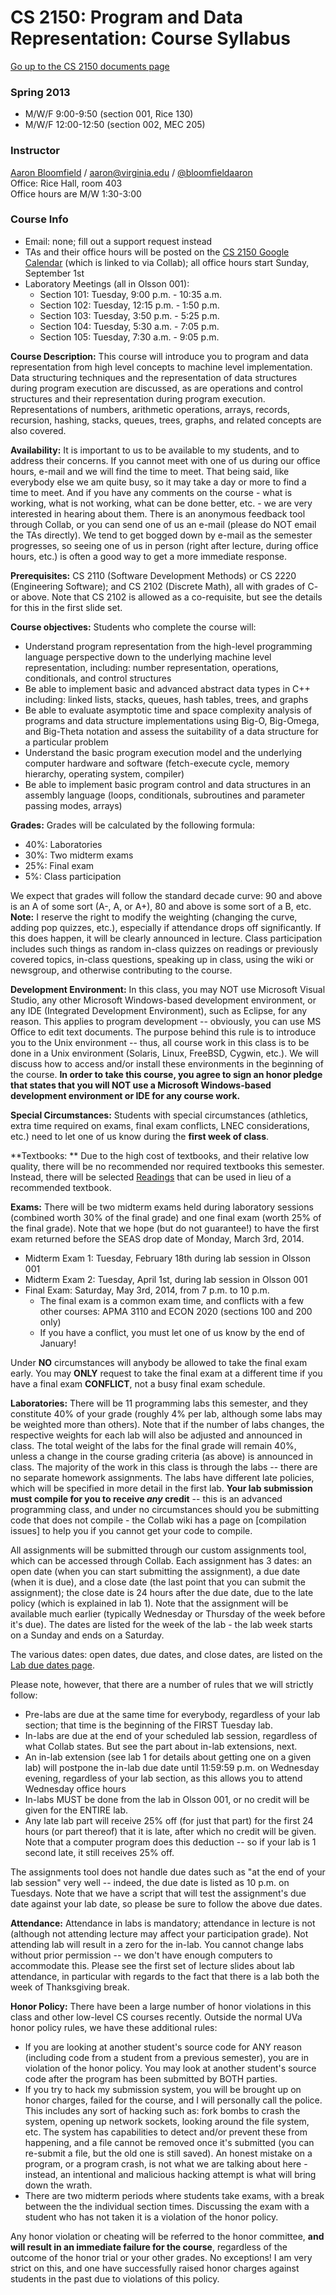 CS 2150: Program and Data Representation: Course Syllabus
=========================================================

[Go up to the CS 2150 documents page](index.html)

### Spring 2013 ###

- M/W/F 9:00-9:50 (section 001, Rice 130)
- M/W/F 12:00-12:50 (section 002, MEC 205)

### Instructor ###
[Aaron Bloomfield](http://www.cs.virginia.edu/~asb) / [aaron@virginia.edu](mailto:aaron@virginia.edu) / [@bloomfieldaaron](http://twitter.com/bloomfieldaaron)  
Office: Rice Hall, room 403  
Office hours are M/W 1:30-3:00

### Course Info ###

- Email: none; fill out a support request instead
- TAs and their office hours will be posted on the [CS 2150 Google Calendar](https://www.google.com/calendar/embed?src=1ea0dfillqvhlop8d7t0m8afuo%40group.calendar.google.com&amp;amp;ctz=America/New_York) (which is linked to via Collab); all office hours start Sunday, September 1st
- Laboratory Meetings (all in Olsson 001):
  - Section 101: Tuesday, 9:00 p.m. - 10:35 a.m.
  - Section 102: Tuesday, 12:15 p.m. - 1:50 p.m.
  - Section 103: Tuesday, 3:50 p.m. - 5:25 p.m.
  - Section 104: Tuesday, 5:30 a.m. - 7:05 p.m.
  - Section 105: Tuesday, 7:30 a.m. - 9:05 p.m.

**Course Description:** This course will introduce you to program and
data representation from high level concepts to machine level
implementation. Data structuring techniques and the representation of
data structures during program execution are discussed, as are
operations and control structures and their representation during
program execution. Representations of numbers, arithmetic operations,
arrays, records, recursion, hashing, stacks, queues, trees, graphs,
and related concepts are also covered.

**Availability:** It is important to us to be available to my
students, and to address their concerns. If you cannot meet with one
of us during our office hours, e-mail and we will find the time to
meet. That being said, like everybody else we am quite busy, so it may
take a day or more to find a time to meet. And if you have any
comments on the course - what is working, what is not working, what
can be done better, etc. - we are very interested in hearing about
them. There is an anonymous feedback tool through Collab, or you can
send one of us an e-mail (please do NOT email the TAs directly).  We
tend to get bogged down by e-mail as the semester progresses, so
seeing one of us in person (right after lecture, during office hours,
etc.) is often a good way to get a more immediate response.

**Prerequisites:** CS 2110 (Software Development Methods) or CS 2220
(Engineering Software); and CS 2102 (Discrete Math), all with grades
of C- or above.  Note that CS 2102 is allowed as a co-requisite, but
see the details for this in the first slide set.

**Course objectives:** Students who complete the course will:

- Understand program representation from the high-level programming
  language perspective down to the underlying machine level
  representation, including: number representation, operations,
  conditionals, and control structures
- Be able to implement basic and advanced abstract data types in C++
  including: linked lists, stacks, queues, hash tables, trees, and
  graphs
- Be able to evaluate asymptotic time and space complexity analysis of
  programs and data structure implementations using Big-O, Big-Omega,
  and Big-Theta notation and assess the suitability of a data structure
  for a particular problem
- Understand the basic program execution model and the underlying
  computer hardware and software (fetch-execute cycle, memory hierarchy,
  operating system, compiler)
- Be able to implement basic program control and data structures in an
  assembly language (loops, conditionals, subroutines and parameter
  passing modes, arrays)

**Grades:** Grades will be calculated by the following formula:

- 40%: Laboratories
- 30%: Two midterm exams
- 25%: Final exam
- 5%: Class participation

We expect that grades will follow the standard decade curve: 90 and
above is an A of some sort (A-, A, or A+), 80 and above is some sort
of a B, etc.  **Note:** I reserve the right to modify the weighting
(changing the curve, adding pop quizzes, etc.), especially if
attendance drops off significantly.  If this does happen, it will be
clearly announced in lecture. Class participation includes such things
as random in-class quizzes on readings or previously covered topics,
in-class questions, speaking up in class, using the wiki or newsgroup,
and otherwise contributing to the course.

**Development Environment:** In this class, you may NOT use Microsoft
Visual Studio, any other Microsoft Windows-based development
environment, or any IDE (Integrated Development Environment), such as
Eclipse, for any reason.  This applies to program development --
obviously, you can use MS Office to edit text documents.  The purpose
behind this rule is to introduce you to the Unix environment --
thus, all course work in this class is to be done in a Unix
environment (Solaris, Linux, FreeBSD, Cygwin, etc.).  We will discuss
how to access and/or install these environments in the beginning of
the course.  **In order to take this course, you agree to sign an
honor pledge that states that you will NOT use a Microsoft
Windows-based development environment or IDE for any course work.**

**Special Circumstances:** Students with special circumstances
(athletics, extra time required on exams, final exam conflicts, LNEC
considerations, etc.) need to let one of us know during the **first
week of class**.

**Textbooks: ** Due to the high cost of textbooks, and their relative
low quality, there will be no recommended nor required textbooks this
semester.  Instead, there will be selected [Readings](readings.html)
that can be used in lieu of a recommended textbook.

**Exams:** There will be two midterm exams held during laboratory
sessions (combined worth 30% of the final grade) and one final exam
(worth 25% of the final grade). Note that we hope (but do not
guarantee!) to have the first exam returned before the SEAS drop date
of Monday, March 3rd, 2014.

- Midterm Exam 1: Tuesday, February 18th during lab session in Olsson 001
- Midterm Exam 2: Tuesday, April 1st, during lab session in Olsson 001
- Final Exam: Saturday, May 3rd, 2014, from 7 p.m. to 10 p.m.
  - The final exam is a common exam time, and conflicts with a few
    other courses: APMA 3110 and ECON 2020 (sections 100 and 200 only)
  - If you have a conflict, you must let one of us know by the end of
    January!

Under **NO** circumstances will anybody be allowed to take the final
exam early.  You may **ONLY** request to take the final exam at a
different time if you have a final exam **CONFLICT**, not a busy final
exam schedule.

**Laboratories:** There will be 11 programming labs this semester, and
they constitute 40% of your grade (roughly 4% per lab, although some
labs may be weighted more than others).  Note that if the number of
labs changes, the respective weights for each lab will also be
adjusted and announced in class.  The total weight of the labs for the
final grade will remain 40%, unless a change in the course grading
criteria (as above) is announced in class.  The majority of the work
in this class is through the labs -- there are no separate
homework assignments.  The labs have different late policies, which
will be specified in more detail in the first lab.  **Your lab
submission must compile for you to receive *any* credit** --
this is an advanced programming class, and under no circumstances
should you be submitting code that does not compile - the Collab wiki
has a page on [compilation issues] to help you if you cannot get your
code to compile.

All assignments will be submitted through our custom assignments tool,
which can be accessed through Collab.  Each assignment has 3 dates: an
open date (when you can start submitting the assignment), a due date
(when it is due), and a close date (the last point that you can submit
the assignment); the close date is 24 hours after the due date, due to
the late policy (which is explained in lab 1).  Note that the
assignment will be available much earlier (typically Wednesday or
Thursday of the week before it's due).  The dates are listed for the
week of the lab - the lab week starts on a Sunday and ends on a
Saturday.

The various dates: open dates, due dates, and close dates, are listed
on the [Lab due dates page](labduedates.html).

Please note, however, that there are a number of rules that we will
strictly follow:

- Pre-labs are due at the same time for everybody, regardless of your
  lab section; that time is the beginning of the FIRST Tuesday lab.
- In-labs are due at the end of your scheduled lab session, regardless
  of what Collab states.  But see the part about in-lab extensions,
  next.
- An in-lab extension (see lab 1 for details about getting one on a
  given lab) will postpone the in-lab due date until 11:59:59 p.m. on
  Wednesday evening, regardless of your lab section, as this allows
  you to attend Wednesday office hours
- In-labs MUST be done from the lab in Olsson 001, or no credit will
  be given for the ENTIRE lab.
- Any late lab part will receive 25% off (for just that part) for the
  first 24 hours (or part thereof) that it is late, after which no
  credit will be given.  Note that a computer program does this
  deduction -- so if your lab is 1 second late, it still receives
  25% off.

The assignments tool does not handle due dates such as "at the end of
your lab session" very well -- indeed, the due date is listed as 10
p.m. on Tuesdays.  Note that we have a script that will test the
assignment's due date against your lab date, so please be sure to
follow the above due dates.

**Attendance:** Attendance in labs is mandatory; attendance in lecture
is not (although not attending lecture may affect your participation
grade).  Not attending lab will result in a zero for the in-lab.  You
cannot change labs without prior permission -- we don't have
enough computers to accommodate this.  Please see the first set of
lecture slides about lab attendance, in particular with regards to the
fact that there is a lab both the week of Thanksgiving break.

**Honor Policy:**  There have been a large number of honor violations
in this class and other low-level CS courses recently.  Outside the
normal UVa honor policy rules, we have these additional rules:

- If you are looking at another student's source code for ANY reason
  (including code from a student from a previous semester), you are in
  violation of the honor policy.  You may look at another student's
  source code after the program has been submitted by BOTH parties.
- If you try to hack my submission system, you will be brought up on
  honor charges, failed for the course, and I will personally call the
  police. This includes any sort of hacking such as: fork bombs to
  crash the system, opening up network sockets, looking around the
  file system, etc. The system has capabilities to detect and/or
  prevent these from happening, and a file cannot be removed once it's
  submitted (you can re-submit a file, but the old one is still
  saved). An honest mistake on a program, or a program crash, is not
  what we are talking about here - instead, an intentional and
  malicious hacking attempt is what will bring down the wrath.
- There are two midterm periods where students take exams, with a
  break between the the individual section times.  Discussing the
  exam with a student who has not taken it is a violation of the honor
  policy.

Any honor violation or cheating will be referred to the honor
committee, **and will result in an immediate failure for the course**,
regardless of the outcome of the honor trial or your other grades.  No
exceptions!  I am very strict on this, and one have successfully
raised honor charges against students in the past due to violations of
this policy.
